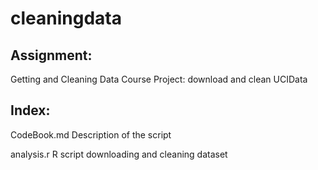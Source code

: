 # cleaningdata
## Assignment: 
  Getting and Cleaning Data Course Project: download and clean UCIData

## Index:
  CodeBook.md Description of the script

  analysis.r  R script downloading and cleaning dataset

